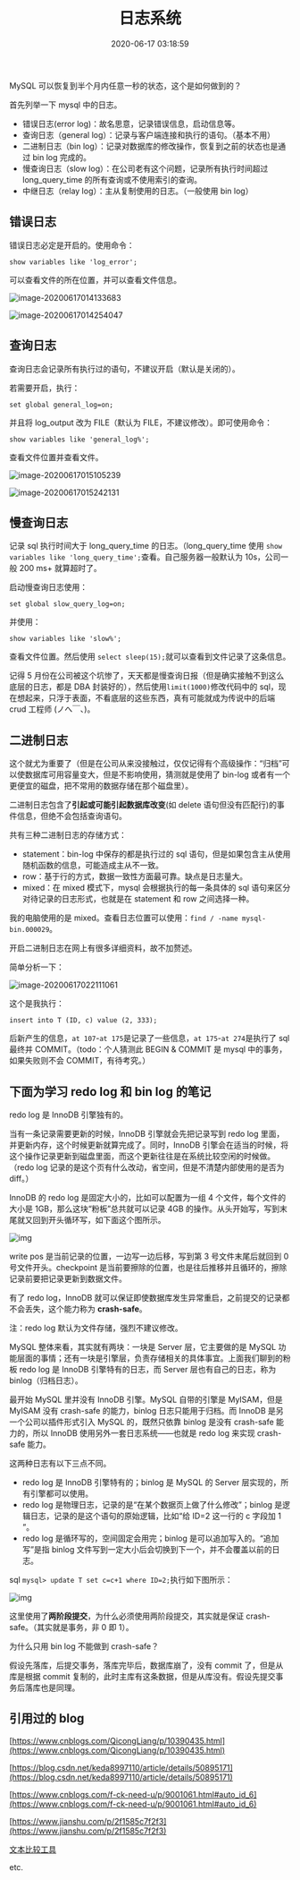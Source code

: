 ﻿---
title: 日志系统
date: 2020-06-17 03:18:59
tags: [数据库]
---
MySQL 可以恢复到半个月内任意一秒的状态，这个是如何做到的？

首先列举一下 mysql 中的日志。

* 错误日志(error log)：故名思意，记录错误信息，启动信息等。
* 查询日志（general log）：记录与客户端连接和执行的语句。（基本不用）
* 二进制日志（bin log）：记录对数据库的修改操作，恢复到之前的状态也是通过 bin log 完成的。
* 慢查询日志（slow log）：在公司老有这个问题，记录所有执行时间超过 long_query_time 的所有查询或不使用索引的查询。
* 中继日志（relay log）：主从复制使用的日志。（一般使用 bin log）

## 错误日志

错误日志必定是开启的。使用命令：

```
show variables like 'log_error';
```

可以查看文件的所在位置，并可以查看文件信息。

![image-20200617014133683](/images/image-20200617014133683.png)

![image-20200617014254047](/images/image-20200617014254047.png)

## 查询日志

查询日志会记录所有执行过的语句，不建议开启（默认是关闭的）。

若需要开启，执行：

```
set global general_log=on;
```

并且将 log_output 改为 FILE（默认为 FILE，不建议修改）。即可使用命令：

```
show variables like 'general_log%';
```

查看文件位置并查看文件。

![image-20200617015105239](/images/image-20200617015105239.png)

![image-20200617015242131](/images/image-20200617015242131.png)

## 慢查询日志

记录 sql 执行时间大于 long_query_time 的日志。（long_query_time 使用 `show variables like 'long_query_time';`查看。自己服务器一般默认为 10s，公司一般 200 ms+ 就算超时了。

启动慢查询日志使用：

```
set global slow_query_log=on;
```

并使用：

```
show variables like 'slow%';
```

查看文件位置。然后使用 `select sleep(15);`就可以查看到文件记录了这条信息。

记得 5 月份在公司被这个坑惨了，天天都是慢查询日报（但是确实接触不到这么底层的日志，都是 DBA 封装好的），然后使用`limit(1000)`修改代码中的 sql，现在想起来，只浮于表面，不看底层的这些东西，真有可能就成为传说中的后端 crud 工程师 (ノへ￣、)。

## 二进制日志

这个就尤为重要了（但是在公司从来没接触过，仅仅记得有个高级操作：“归档”可以使数据库可用容量变大，但是不影响使用，猜测就是使用了 bin-log 或者有一个更便宜的磁盘，把不常用的数据存储在那个磁盘里）。

二进制日志包含了**引起或可能引起数据库改变**(如 delete 语句但没有匹配行)的事件信息，但绝不会包括查询语句。

共有三种二进制日志的存储方式：

* statement：bin-log 中保存的都是执行过的 sql 语句，但是如果包含主从使用随机函数的信息，可能造成主从不一致。
* row：基于行的方式，数据一致性方面最可靠。缺点是日志量大。
* mixed：在 mixed 模式下，mysql 会根据执行的每一条具体的 sql 语句来区分对待记录的日志形式，也就是在 statement 和 row 之间选择一种。

我的电脑使用的是 mixed。查看日志位置可以使用：`find / -name mysql-bin.000029`。

开启二进制日志在网上有很多详细资料，故不加赘述。

简单分析一下：

![image-20200617022111061](/images/image-20200617022111061.png)

这个是我执行：

```
insert into T (ID, c) value (2, 333);
```

后新产生的信息，`at 107`-`at 175`是记录了一些信息，`at 175`-`at 274`是执行了 sql 最终并 COMMIT。（todo：个人猜测此 BEGIN & COMMIT 是 mysql 中的事务，如果失败则不会 COMMIT，有待考究。）

## 下面为学习 redo log 和 bin log 的笔记

redo log 是 InnoDB 引擎独有的。

当有一条记录需要更新的时候，InnoDB 引擎就会先把记录写到 redo log 里面，并更新内存，这个时候更新就算完成了。同时，InnoDB 引擎会在适当的时候，将这个操作记录更新到磁盘里面，而这个更新往往是在系统比较空闲的时候做。（redo log 记录的是这个页有什么改动，省空间，但是不清楚内部使用的是否为 diff。）

InnoDB 的 redo log 是固定大小的，比如可以配置为一组 4 个文件，每个文件的大小是 1GB，那么这块“粉板”总共就可以记录 4GB 的操作。从头开始写，写到末尾就又回到开头循环写，如下面这个图所示。

![img](https://static001.geekbang.org/resource/image/16/a7/16a7950217b3f0f4ed02db5db59562a7.png)

write pos 是当前记录的位置，一边写一边后移，写到第 3 号文件末尾后就回到 0 号文件开头。checkpoint 是当前要擦除的位置，也是往后推移并且循环的，擦除记录前要把记录更新到数据文件。

有了 redo log，InnoDB 就可以保证即使数据库发生异常重启，之前提交的记录都不会丢失，这个能力称为 **crash-safe**。

注：redo log 默认为文件存储，强烈不建议修改。

MySQL 整体来看，其实就有两块：一块是 Server 层，它主要做的是 MySQL 功能层面的事情；还有一块是引擎层，负责存储相关的具体事宜。上面我们聊到的粉板 redo log 是 InnoDB 引擎特有的日志，而 Server 层也有自己的日志，称为 binlog（归档日志）。

最开始 MySQL 里并没有 InnoDB 引擎。MySQL 自带的引擎是 MyISAM，但是 MyISAM 没有 crash-safe 的能力，binlog 日志只能用于归档。而 InnoDB 是另一个公司以插件形式引入 MySQL 的，既然只依靠 binlog 是没有 crash-safe 能力的，所以 InnoDB 使用另外一套日志系统——也就是 redo log 来实现 crash-safe 能力。

这两种日志有以下三点不同。

* redo log 是 InnoDB 引擎特有的；binlog 是 MySQL 的 Server 层实现的，所有引擎都可以使用。
* redo log 是物理日志，记录的是“在某个数据页上做了什么修改”；binlog 是逻辑日志，记录的是这个语句的原始逻辑，比如“给 ID=2 这一行的 c 字段加 1 ”。
* redo log 是循环写的，空间固定会用完；binlog 是可以追加写入的。“追加写”是指 binlog 文件写到一定大小后会切换到下一个，并不会覆盖以前的日志。

sql `mysql> update T set c=c+1 where ID=2;`执行如下图所示：

![img](https://static001.geekbang.org/resource/image/2e/be/2e5bff4910ec189fe1ee6e2ecc7b4bbe.png)

这里使用了**两阶段提交**，为什么必须使用两阶段提交，其实就是保证 crash-safe。（其实就是事务，非 0 即 1）。

为什么只用 bin log 不能做到 crash-safe？

假设先落库，后提交事务，落库完毕后，数据库崩了，没有 commit 了，但是从库是根据 commit 复制的，此时主库有这条数据，但是从库没有。假设先提交事务后落库也是同理。



## 引用过的 blog

[https://www.cnblogs.com/QicongLiang/p/10390435.html](https://www.cnblogs.com/QicongLiang/p/10390435.html)

[https://blog.csdn.net/keda8997110/article/details/50895171](https://blog.csdn.net/keda8997110/article/details/50895171)

[https://www.cnblogs.com/f-ck-need-u/p/9001061.html#auto_id_6](https://www.cnblogs.com/f-ck-need-u/p/9001061.html#auto_id_6)

[https://www.jianshu.com/p/2f1585c7f2f3](https://www.jianshu.com/p/2f1585c7f2f3)

[文本比较工具](http://wenbenbijiao.renrensousuo.com/#diff)

etc.
